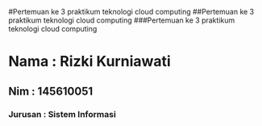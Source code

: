#Pertemuan ke 3 praktikum teknologi cloud computing 
##Pertemuan ke 3 praktikum teknologi cloud computing 
###Pertemuan ke 3 praktikum teknologi cloud computing 

<h1>Nama    : Rizki Kurniawati</h1>
<h2>Nim     : 145610051</h2>
<h3>Jurusan : Sistem Informasi</h3>
